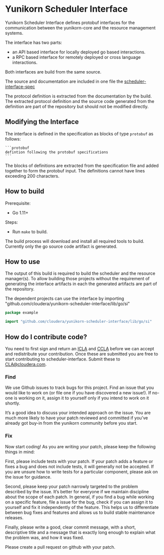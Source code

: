 # Yunikorn Scheduler Interface
Yunikorn Scheduler Interface defines protobuf interfaces for the communication between the yunikorn-core and the resource management systems.

The interface has two parts:
* an API based interface for locally deployed go based interactions.
* a RPC based interface for remotely deployed or cross language interactions.

Both interfaces are build from the same source.

The source and documentation are included in one file the [scheduler-interface-spec](./scheduler-interface-spec.md)

The protocol definition is extracted from the documentation by the build. The extracted protocol definition and the source code generated from the definition are part of the repository but should not be modified directly. 

## Modifying the Interface
The interface is defined in the specification as blocks of type `protobuf` as follows:
````
```protobuf
defintion following the protobuf specifications
```
````
The blocks of definitions are extracted from the specification file and added together to form the protobuf input. The definitions cannot have lines exceeding 200 characters.

## How to build
Prerequisite: 
- Go 1.11+
  
Steps: 
- Run `make` to build.

The build process will download and install all required tools to build. 
Currently only the go source code artifact is generated.

## How to use 
The output of this build is required to build the scheduler and the resource manager(s). To allow building those projects without the requirement of generating the interface artifacts in each the generated artifacts are part of the repository.

The dependent projects can use the interface by importing "github.com/cloudera/yunikorn-scheduler-interface/lib/go/si"
```go
package example

import "github.com/cloudera/yunikorn-scheduler-interface/lib/go/si"
```

## How do I contribute code?
You need to first sign and return an
[ICLA](https://github.com/cloudera/yunikorn-core/blob/master/CLAs/Cloudera%20ICLA_25APR2018.pdf)
and
[CCLA](https://github.com/cloudera/yunikorn-core/blob/master/CLAs/Cloudera%20CCLA_25APR2018.pdf)
before we can accept and redistribute your contribution. Once these are submitted you are
free to start contributing to scheduler-interface. Submit these to CLA@cloudera.com.

### Find
We use Github issues to track bugs for this project. Find an issue that you would like to
work on (or file one if you have discovered a new issue!). If no-one is working on it,
assign it to yourself only if you intend to work on it shortly.

It’s a good idea to discuss your intended approach on the issue. You are much more
likely to have your patch reviewed and committed if you’ve already got buy-in from the
yunikorn community before you start.

### Fix
Now start coding! As you are writing your patch, please keep the following things in mind:

First, please include tests with your patch. If your patch adds a feature or fixes a bug
and does not include tests, it will generally not be accepted. If you are unsure how to
write tests for a particular component, please ask on the issue for guidance.

Second, please keep your patch narrowly targeted to the problem described by the issue.
It’s better for everyone if we maintain discipline about the scope of each patch. In
general, if you find a bug while working on a specific feature, file a issue for the bug,
check if you can assign it to yourself and fix it independently of the feature. This helps
us to differentiate between bug fixes and features and allows us to build stable
maintenance releases.

Finally, please write a good, clear commit message, with a short, descriptive title and
a message that is exactly long enough to explain what the problem was, and how it was
fixed.

Please create a pull request on github with your patch.
